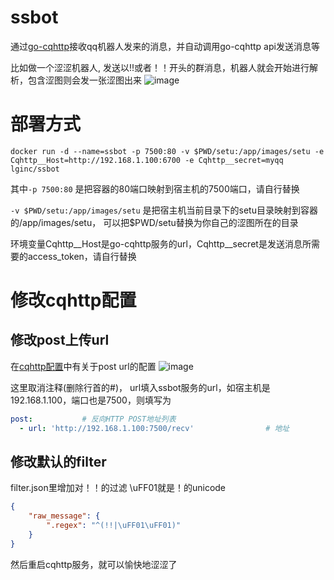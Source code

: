 # ssbot
通过[go-cqhttp](https://github.com/Mrs4s/go-cqhttp)接收qq机器人发来的消息，并自动调用go-cqhttp api发送消息等

比如做一个涩涩机器人, 发送以!!或者！！开头的群消息，机器人就会开始进行解析，包含涩图则会发一张涩图出来
![image](https://user-images.githubusercontent.com/15363011/192490956-1ea999f9-78e4-4603-b402-73c7cb181ac5.png)


# 部署方式
`docker run -d --name=ssbot -p 7500:80 -v $PWD/setu:/app/images/setu -e Cqhttp__Host=http://192.168.1.100:6700 -e Cqhttp__secret=myqq lginc/ssbot`

其中`-p 7500:80` 是把容器的80端口映射到宿主机的7500端口，请自行替换

`-v $PWD/setu:/app/images/setu` 是把宿主机当前目录下的setu目录映射到容器的/app/images/setu， 可以把$PWD/setu替换为你自己的涩图所在的目录

环境变量Cqhttp__Host是go-cqhttp服务的url，Cqhttp__secret是发送消息所需要的access_token，请自行替换

# 修改cqhttp配置

## 修改post上传url
在[cqhttp配置](https://docs.go-cqhttp.org/guide/config.html#%E9%85%8D%E7%BD%AE%E4%BF%A1%E6%81%AF)中有关于post url的配置
![image](https://user-images.githubusercontent.com/15363011/192493254-fba159a7-f721-47d3-bc5f-4e5fef3d706d.png)

这里取消注释(删除行首的#)，  url填入ssbot服务的url，如宿主机是192.168.1.100，端口也是7500，则填写为
```yaml
post:           # 反向HTTP POST地址列表
  - url: 'http://192.168.1.100:7500/recv'                # 地址
```
## 修改默认的filter
filter.json里增加对！！的过滤  \uFF01就是！的unicode
```json
{
    "raw_message": {
        ".regex": "^(!!|\uFF01\uFF01)"
    }
}
```

然后重启cqhttp服务，就可以愉快地涩涩了
